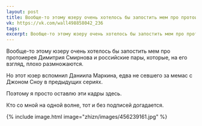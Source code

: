 ```yaml
---
layout: post
title: Вообще-то этому юзеру очень хотелось бы запостить мем про протоиерея Димитрия Смирнова и российские пары...
vk: https://vk.com/wall498858042_236
tags: 
excerpt: Вообще-то этому юзеру очень хотелось бы запостить мем про протоиерея Димитрия Смирнова и российские пары, которые, на его взгляд, плохо размножаются. Но...
---
```

Вообще-то этому юзеру очень хотелось бы запостить мем про протоиерея Димитрия Смирнова и российские пары, которые, на его взгляд, плохо размножаются. 

Но этот юзер вспомнил Даниила Маркина, едва не севшего за мемас с Джоном Сноу в предыдущих сериях. 

Поэтому я просто оставлю эти кадры здесь. 

Кто со мной на одной волне, тот и без подписей догадается.

{% include image.html image="zhizn/images/456239161.jpg" %}